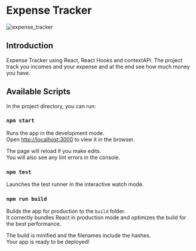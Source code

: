# Expense Tracker

![expense_tracker](https://user-images.githubusercontent.com/12187795/92977256-cf601200-f48c-11ea-98a3-2765d3452ed5.png)

## Introduction

Expense Tracker using React, React Hooks and contextAPi.
The project track you incomes and your expense and at the end see how much money you have.

## Available Scripts

In the project directory, you can run:

### `npm start`

Runs the app in the development mode.<br />
Open [http://localhost:3000](http://localhost:3000) to view it in the browser.

The page will reload if you make edits.<br />
You will also see any lint errors in the console.

### `npm test`

Launches the test runner in the interactive watch mode.<br />

### `npm run build`

Builds the app for production to the `build` folder.<br />
It correctly bundles React in production mode and optimizes the build for the best performance.

The build is minified and the filenames include the hashes.<br />
Your app is ready to be deployed!
